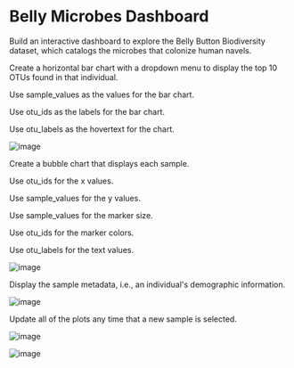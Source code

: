 # Belly Microbes Dashboard
Build an interactive dashboard to explore the Belly Button Biodiversity dataset, which catalogs the microbes that colonize human navels.

Create a horizontal bar chart with a dropdown menu to display the top 10 OTUs found in that individual.




Use sample_values as the values for the bar chart.


Use otu_ids as the labels for the bar chart.


Use otu_labels as the hovertext for the chart.

![image](https://user-images.githubusercontent.com/79819331/123823668-689ccf80-d8cb-11eb-9dcb-871b9cb20d9f.png)



Create a bubble chart that displays each sample.



Use otu_ids for the x values.


Use sample_values for the y values.


Use sample_values for the marker size.


Use otu_ids for the marker colors.


Use otu_labels for the text values.


![image](https://user-images.githubusercontent.com/79819331/123823963-a26dd600-d8cb-11eb-88f8-508c925be6db.png)


Display the sample metadata, i.e., an individual's demographic information.


![image](https://user-images.githubusercontent.com/79819331/123824393-01334f80-d8cc-11eb-8bb2-e7249821b1ce.png)


Update all of the plots any time that a new sample is selected.



![image](https://user-images.githubusercontent.com/79819331/123824662-3f307380-d8cc-11eb-82cb-e639bfb2b2dd.png)



![image](https://user-images.githubusercontent.com/79819331/123824993-828ae200-d8cc-11eb-810b-074f1c93b647.png)




